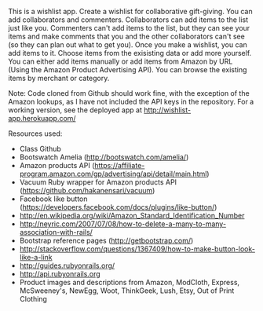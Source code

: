 This is a wishlist app. Create a wishlist for collaborative gift-giving. You can add collaborators and commenters. Collaborators can add items to the list just like you. Commenters can't add items to the list, but they can see your items and make comments that you and the other collaborators can't see (so they can plan out what to get you). Once you make a wishlist, you can add items to it. Choose items from the exisisting data or add more yourself. You can either add items manually or add items from Amazon by URL (Using the Amazon Product Advertising API). You can browse the existing items by merchant or category.

Note: Code cloned from Github should work fine, with the exception of the Amazon lookups, as I have not included the API keys in the repository. For a working version, see the deployed app at http://wishlist-app.herokuapp.com/

Resources used:
- Class Github
- Bootswatch Amelia (http://bootswatch.com/amelia/)
- Amazon products API (https://affiliate-program.amazon.com/gp/advertising/api/detail/main.html)
- Vacuum Ruby wrapper for Amazon products API (https://github.com/hakanensari/vacuum)
- Facebook like button (https://developers.facebook.com/docs/plugins/like-button/)
- http://en.wikipedia.org/wiki/Amazon_Standard_Identification_Number
- http://neyric.com/2007/07/08/how-to-delete-a-many-to-many-association-with-rails/
- Bootstrap reference pages (http://getbootstrap.com/)
- http://stackoverflow.com/questions/1367409/how-to-make-button-look-like-a-link
- http://guides.rubyonrails.org/
- http://api.rubyonrails.org
- Product images and descriptions from Amazon, ModCloth, Express, McSweeney's, NewEgg, Woot, ThinkGeek, Lush, Etsy, Out of Print Clothing
